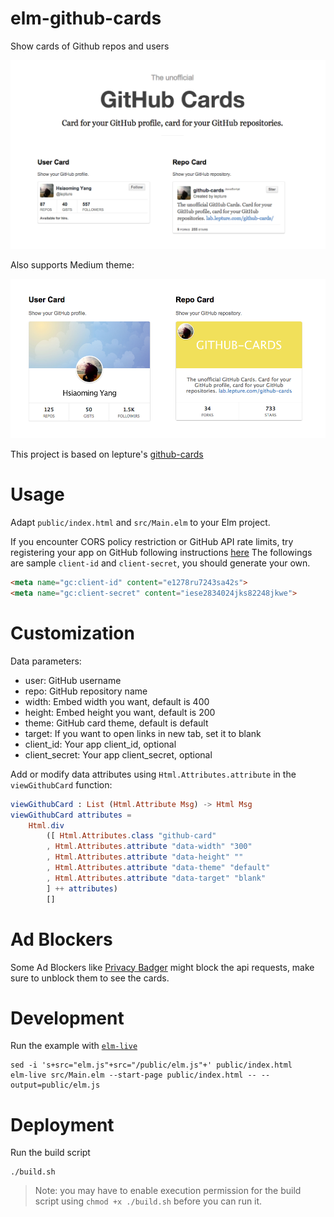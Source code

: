 # elm-github-cards

Show cards of Github repos and users

![github cards demo](/media/github-cards-demo.png)

Also supports Medium theme:

![github cards in Medium theme](/media/medium-theme.png)

This project is based on lepture's [github-cards](https://github.com/lepture/github-cards)

# Usage
Adapt `public/index.html` and `src/Main.elm` to your Elm project.

If you encounter CORS policy restriction or GitHub API rate limits, try registering your app on GitHub following instructions [here](https://developer.github.com/v3/guides/basics-of-authentication/#implementing-persistent-authentication)
The followings are sample `client-id` and `client-secret`, you should generate your own.
```html
<meta name="gc:client-id" content="e1278ru7243sa42s">
<meta name="gc:client-secret" content="iese2834024jks82248jkwe">
```

# Customization

Data parameters:

* user: GitHub username
* repo: GitHub repository name
* width: Embed width you want, default is 400
* height: Embed height you want, default is 200
* theme: GitHub card theme, default is default
* target: If you want to open links in new tab, set it to blank
* client_id: Your app client_id, optional
* client_secret: Your app client_secret, optional

Add or modify data attributes using `Html.Attributes.attribute` in the `viewGithubCard` function:

```elm
viewGithubCard : List (Html.Attribute Msg) -> Html Msg
viewGithubCard attributes =
    Html.div
        ([ Html.Attributes.class "github-card"
        , Html.Attributes.attribute "data-width" "300"
        , Html.Attributes.attribute "data-height" ""
        , Html.Attributes.attribute "data-theme" "default"
        , Html.Attributes.attribute "data-target" "blank"
        ] ++ attributes)
        []
```

# Ad Blockers
Some Ad Blockers like [Privacy Badger](https://chrome.google.com/webstore/detail/privacy-badger/pkehgijcmpdhfbdbbnkijodmdjhbjlgp) might block the api requests, make sure to unblock them to see the cards.

# Development
Run the example with [`elm-live`](https://github.com/wking-io/elm-live)
```
sed -i 's+src="elm.js"+src="/public/elm.js"+' public/index.html
elm-live src/Main.elm --start-page public/index.html -- --output=public/elm.js
```

# Deployment
Run the build script
```
./build.sh
```

> Note: you may have to enable execution permission for the build script using `chmod +x ./build.sh` before you can run it.